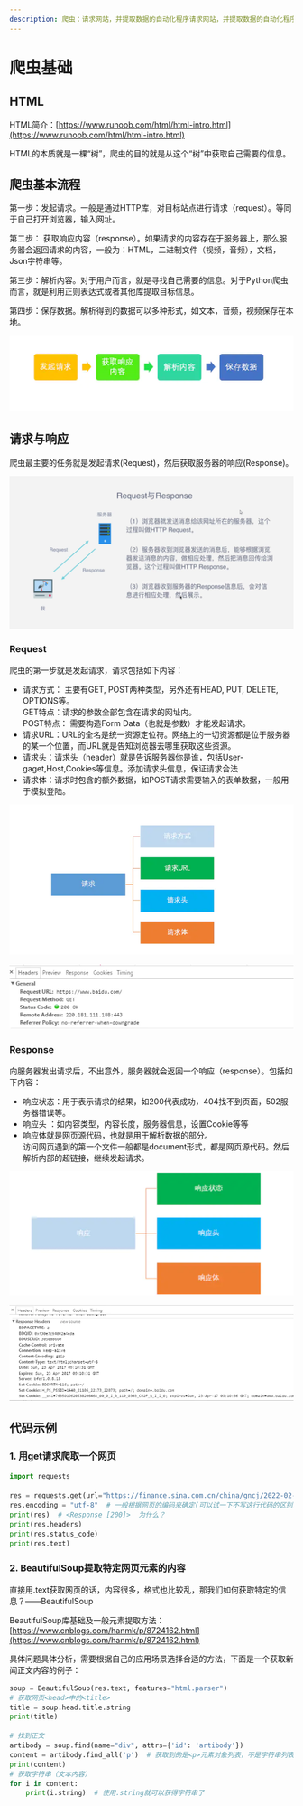 ```yaml
---
description: 爬虫：请求网站，并提取数据的自动化程序请求网站，并提取数据的自动化程序
---
```


# 爬虫基础

## HTML

HTML简介：[https://www.runoob.com/html/html-intro.html](https://www.runoob.com/html/html-intro.html)

HTML的本质就是一棵“树”，爬虫的目的就是从这个“树”中获取自己需要的信息。

## 爬虫基本流程

第一步：发起请求。一般是通过HTTP库，对目标站点进行请求（request）。等同于自己打开浏览器，输入网址。

第二步： 获取响应内容（response）。如果请求的内容存在于服务器上，那么服务器会返回请求的内容，一般为：HTML，二进制文件（视频，音频），文档，Json字符串等。&#x20;

第三步：解析内容。对于用户而言，就是寻找自己需要的信息。对于Python爬虫而言，就是利用正则表达式或者其他库提取目标信息。&#x20;

第四步：保存数据。解析得到的数据可以多种形式，如文本，音频，视频保存在本地。

![](<../.gitbook/assets/image (9) (1) (1) (1).png>)

## 请求与响应

爬虫最主要的任务就是发起请求(Request)，然后获取服务器的响应(Response)。

![](<../.gitbook/assets/image (8) (1) (1).png>)

### Request

爬虫的第一步就是发起请求，请求包括如下内容：

* 请求方式： 主要有GET, POST两种类型，另外还有HEAD, PUT, DELETE, OPTIONS等。\
  GET特点：请求的参数全部包含在请求的网址内。\
  POST特点： 需要构造Form Data（也就是参数）才能发起请求。
* 请求URL：URL的全名是统一资源定位符。网络上的一切资源都是位于服务器的某一个位置，而URL就是告知浏览器去哪里获取这些资源。
* 请求头：请求头（header）就是告诉服务器你是谁，包括User-gaget,Host,Cookies等信息。添加请求头信息，保证请求合法
* 请求体：请求时包含的额外数据，如POST请求需要输入的表单数据，一般用于模拟登陆。

![什么是请求](<../.gitbook/assets/image (8) (1).png>)

![console中的request](<../.gitbook/assets/image (10) (1) (1).png>)

### Response

向服务器发出请求后，不出意外，服务器就会返回一个响应（response）。包括如下内容：

* 响应状态：用于表示请求的结果，如200代表成功，404找不到页面，502服务器错误等。
* 响应头 ：如内容类型，内容长度，服务器信息，设置Cookie等等
* 响应体就是网页源代码，也就是用于解析数据的部分。\
  访问网页遇到的第一个文件一般都是document形式，都是网页源代码。然后解析内部的超链接，继续发起请求。

![响应内容](<../.gitbook/assets/image (7) (1) (1).png>)

![console中的response](<../.gitbook/assets/image (3) (1).png>)

## 代码示例

### 1. 用get请求爬取一个网页

```python
import requests

res = requests.get(url="https://finance.sina.com.cn/china/gncj/2022-02-23/doc-imcwiwss2403820.shtml")
res.encoding = "utf-8"  # 一般根据网页的编码来确定(可以试一下不写这行代码的区别)
print(res)  # <Response [200]>  为什么？
print(res.headers)
print(res.status_code)
print(res.text)
```

### 2. BeautifulSoup提取特定网页元素的内容

直接用.text获取网页的话，内容很多，格式也比较乱，那我们如何获取特定的信息？——BeautifulSoup

BeautifulSoup库基础及一般元素提取方法：[https://www.cnblogs.com/hanmk/p/8724162.html](https://www.cnblogs.com/hanmk/p/8724162.html)

具体问题具体分析，需要根据自己的应用场景选择合适的方法，下面是一个获取新闻正文内容的例子：

```python
soup = BeautifulSoup(res.text, features="html.parser")
# 获取网页<head>中的<title>
title = soup.head.title.string
print(title)

# 找到正文
artibody = soup.find(name="div", attrs={'id': 'artibody'})
content = artibody.find_all('p')  # 获取到的是<p>元素对象列表，不是字符串列表
print(content)
# 获取字符串（文本内容）
for i in content:
    print(i.string)  # 使用.string就可以获得字符串了
```

